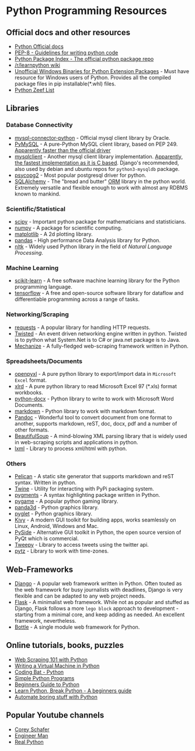 # Python Programming Resources

## Official docs and other resources
- [Python Official docs](https://docs.python.org/)
- [PEP-8 - Guidelines for writing python code](https://www.python.org/dev/peps/pep-0008)
- [Python Package Index - The official python package repo](https://pypi.python.org/)
- [/r/learnpython wiki](https://www.reddit.com/r/learnpython/wiki/index#wiki_practice_python)
- [Unofficial Windows Binaries for Python Extension Packages](www.lfd.uci.edu/~gohlke/pythonlibs/) - Must have resource for Windows users of Python. Provides all the compiled package files in pip installable(*.whl) files.
- [Python Zeef List](https://python.zeef.com/alan.richmond)

## Libraries

### Database Connectivity
- [mysql-connector-python](mysql-connector-python) - Official mysql client library by Oracle.
- [PyMySQL](https://pypi.org/project/PyMySQL/) - A pure-Python MySQL client library, based on PEP 249. [Apparently faster than the official driver](https://stackoverflow.com/a/25724855/849365)
- [mysqlclient](https://pypi.org/project/mysqlclient/) - Another mysql client library implementation.  [Apparently, the fastest implementation as it is C based](https://stackoverflow.com/a/25724855/849365). Django's recommended, also used by debian and ubuntu repos for `python3-mysqldb` package.
- [psycopg2](https://pypi.org/project/psycopg2/) - Most popular postgresql driver for python.
- [SQLAlchemy](http://www.sqlalchemy.org/) - The "bread and butter" [ORM](https://en.wikipedia.org/wiki/Object-relational_mapping) library in the python world. Extremely versatile and flexible enough to work with almost any RDBMS known to mankind.

### Scientific/Statistical
- [scipy](https://docs.scipy.org) - Important python package for mathematicians and statisticians.
- [numpy](http://www.numpy.org/) - A package for scientific computing.
- [matplotlib](http://matplotlib.org/) - A 2d plotting library.
- [pandas](http://pandas.pydata.org/) - High performance Data Analysis library for Python.
- [nltk](http://www.nltk.org/) - Widely used Python library in the field of *Natural Language Processing*.

### Machine Learning
- [scikit-learn](https://scikit-learn.org/) - A free software machine learning library for the Python programming language.
- [tensorflow](https://www.tensorflow.org/) - A free and open-source software library for dataflow and differentiable programming across a range of tasks.

### Networking/Scraping
- [requests](http://docs.python-requests.org/en/latest/) - A popular library for handling HTTP requests.
- [Twisted](https://twistedmatrix.com/) - An event driven networking engine written in python. Twisted is to python what System.Net is to C# or java.net package is to Java.
- [Mechanize](https://pypi.python.org/pypi/mechanize/) - A fully-fledged web-scraping framework written in Python.

### Spreadsheets/Documents
- [openpyxl](http://openpyxl.readthedocs.org) - A pure python library to export/import data in `Microsoft Excel` format.
- [xlrd](https://blogs.harvard.edu/rprasad/2014/06/16/reading-excel-with-python-xlrd/) - A pure python library to read Microsoft Excel 97 (*.xls) format workbooks.
- [python-docx](https://python-docx.readthedocs.io) - Python library to write to work with Microsoft Word Documents.
- [markdown](https://pypi.org/project/Markdown/) - Python library to work with markdown format.
- [Pandoc](https://pandoc.org) - Wonderful tool to convert document from one format to another, supports markdown, reST, doc, docx, pdf and a number of other formats.
- [BeautifulSoup](http://www.crummy.com/software/BeautifulSoup/) - A mind-blowing XML parsing library that is widely used in web-scraping scripts and applications in python.
- [lxml](https://lxml.de) - Library to process xml/html with python.


### Others
- [Pelican](https://github.com/getpelican/pelican) - A static site generator that supports markdown and reST syntax. Written in python.
- [Twine](https://github.com/pypa/twine/) - Utility for interacting with PyPi packaging system.
- [pygments](https://pypi.org/project/Pygments/) - A syntax highlighting package written in Python.
- [pygame](http://pygame.org/) - A popular python gaming library.
- [panda3d](https://www.panda3d.org/) - Python graphics library.
- [pyglet](http://www.pyglet.org/) - Python graphics library.
- [Kivy](https://en.wikipedia.org/wiki/Kivy) - A modern GUI toolkit for building apps, works seamlessly on Linux, Android, Windows and Mac.
- [PySide](https://en.wikipedia.org/wiki/PySide) - Alternative GUI toolkit in Python, the open source version of PyQt which is commercial.
- [Tweepy](http://tweepy.readthedocs.io/) - Library to access tweets using the twitter api.
- [pytz](https://pypi.org/project/pytz/) - Library to work with time-zones.

## Web-Frameworks
- [Django](https://www.djangoproject.com/) - A popular web framework written in Python. Often touted as the web framework for busy journalists with deadlines, Django is very flexible and can be adapted to any web project needs.
- [Flask](http://flask.pocoo.org) - A minimalist web framework. While not as popular and stuffed as Django, Flask follows a more `lego block` approach to development - starting from a minimal core, and keep adding as needed. An excellent framework, nevertheless.
- [Bottle](http://bottlepy.org/) - A single module web framework for Python.

## Online tutorials, books, puzzles
- [Web Scraping 101 with Python](http://www.gregreda.com/2013/03/03/web-scraping-101-with-python/)
- [Writing a Virtual Machine in Python](http://pythonguy.wordpress.com/2008/04/17/writing-a-virtual-machine-in-python/)
- [Coding Bat - Python](http://codingbat.com/python)
- [Simple Python Programs](https://wiki.python.org/moin/SimplePrograms)
- [Beginners Guide to Python](https://wiki.python.org/moin/BeginnersGuide)
- [Learn Python, Break Python - A beginners guide](http://learnpythonbreakpython.com/)
- [Automate boring stuff with Python](http://automatetheboringstuff.com/)

## Popular Youtube channels

- [Corey Schafer](https://www.youtube.com/channel/UCCezIgC97PvUuR4_gbFUs5g)
- [Engineer Man](https://www.youtube.com/channel/UCrUL8K81R4VBzm-KOYwrcxQ)
- [Real Python](https://www.youtube.com/channel/UCI0vQvr9aFn27yR6Ej6n5UA)